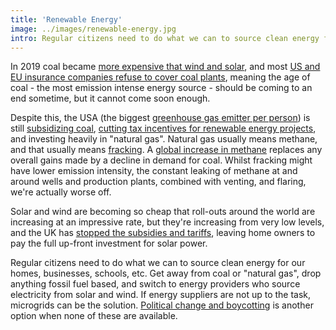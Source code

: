 ```yaml
---
title: 'Renewable Energy'
image: ../images/renewable-energy.jpg
intro: Regular citizens need to do what we can to source clean energy for our homes, businesses, schools, etc.
---
```


In 2019 coal became [more expensive that wind and solar](https://www.theguardian.com/environment/2019/mar/25/coal-more-expensive-wind-solar-us-energy-study?utm_source=dlvr.it&utm_medium=twitter), and most [US and EU insurance companies refuse to cover coal plants](https://www.theguardian.com/environment/2019/dec/02/coal-power-becoming-uninsurable-as-firms-refuse-cover), meaning the age of coal - the most emission intense energy source - should be coming to an end sometime, but it cannot come soon enough.

Despite this, the USA (the biggest [greenhouse gas emitter per person](https://www.earth-syst-sci-data.net/11/1783/2019/#Ch1.S3.SS1.SSS1)) is still [subsidizing coal](https://www.theguardian.com/environment/climate-consensus-97-per-cent/2018/jul/30/america-spends-over-20bn-per-year-on-fossil-fuel-subsidies-abolish-them), [cutting tax incentives for renewable energy projects](https://www.ucsusa.org/resources/production-tax-credit-renewable-energy), and investing heavily in "natural gas". Natural gas usually means methane, and that usually means [fracking](https://www.nrdc.org/stories/fracking-101). A [global increase in methane](https://www.nature.com/articles/s41558-019-0659-6.epdf?shared_access_token=OL_s4CnN0Z-HY3rpTcigFdRgN0jAjWel9jnR3ZoTv0PN6nZhIkrxTjKG_jkswCx_d7GfnpIVZwkpxq3C2005UVb_coN6N398RAM2QhcPx6XeaMVpcLdKhLUWuXO38C8F002hP5cIhxyGSOj97_xqtw%3D%3D) replaces any overall gains made by a decline in demand for coal. Whilst fracking might have lower emission intensity, the constant leaking of methane at and around wells and production plants, combined with venting, and flaring, we're actually worse off.

Solar and wind are becoming so cheap that roll-outs around the world are increasing at an impressive rate, but they're increasing from very low levels, and the UK has [stopped the subsidies and tariffs](https://www.theguardian.com/environment/2019/jun/05/home-solar-panel-installations-fall-by-94-as-subsidies-cut), leaving home owners to pay the full up-front investment for solar power.

Regular citizens need to do what we can to source clean energy for our homes, businesses, schools, etc. Get away from coal or "natural gas", drop anything fossil fuel based, and switch to energy providers who source electricity from solar and wind. If energy suppliers are not up to the task, microgrids can be the solution. [Political change and boycotting](/politics) is another option when none of these are available.
